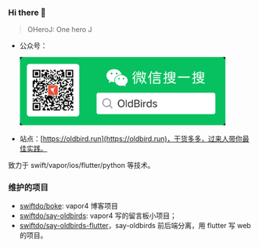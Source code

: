 ### Hi there 👋

> OHeroJ: One hero J

* 公众号：

  <img src="https://github.com/swiftdo/swiftdo.github.io/blob/master/wechat.png" width="420" />

* 站点：[https://oldbird.run](https://oldbird.run)，干货多多，过来人带你最佳实践。

致力于 swift/vapor/ios/flutter/python 等技术。


### 维护的项目
* [swiftdo/boke](https://github.com/swiftdo/boke): vapor4 博客项目
* [swiftdo/say-oldbirds](https://github.com/swiftdo/say-oldbirds):  vapor4 写的留言板小项目；
* [swiftdo/say-oldbirds-flutter](https://github.com/swiftdo/say-oldbirds-flutter)，say-oldbirds 前后端分离，用 flutter 写 web 的项目。
